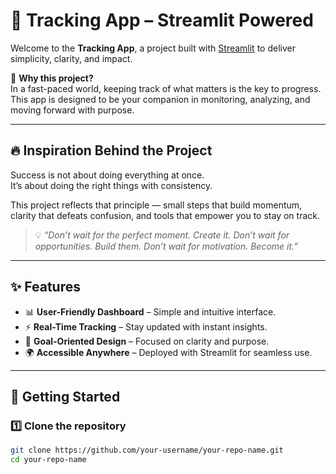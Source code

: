 # 🚀 Tracking App – Streamlit Powered  

Welcome to the **Tracking App**, a project built with [Streamlit](https://streamlit.io) to deliver simplicity, clarity, and impact.  

🌟 **Why this project?**  
In a fast-paced world, keeping track of what matters is the key to progress. This app is designed to be your companion in monitoring, analyzing, and moving forward with purpose.  

---

## 🔥 Inspiration Behind the Project  
Success is not about doing everything at once.  
It’s about doing the right things with consistency.  

This project reflects that principle — small steps that build momentum, clarity that defeats confusion, and tools that empower you to stay on track.  

> 💡 *“Don’t wait for the perfect moment. Create it. Don’t wait for opportunities. Build them. Don’t wait for motivation. Become it.”*  

---

## ✨ Features  
- 📊 **User-Friendly Dashboard** – Simple and intuitive interface.  
- ⚡ **Real-Time Tracking** – Stay updated with instant insights.  
- 🎯 **Goal-Oriented Design** – Focused on clarity and purpose.  
- 🌍 **Accessible Anywhere** – Deployed with Streamlit for seamless use.  

---

## 🚀 Getting Started  

### 1️⃣ Clone the repository  
```bash
git clone https://github.com/your-username/your-repo-name.git
cd your-repo-name
